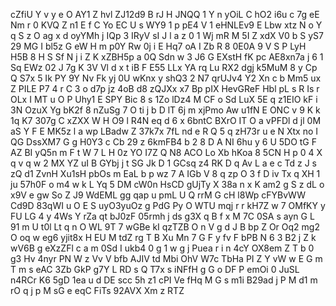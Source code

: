 cZfiU
Y
v
y
e
O
AY1
Z
hvl
ZJ12d9
B
rJ
H
JNQQ
1
Y
n
yOiL
C
hO2
i6u
c
7g
eE
Nm
r
0
KVQ
Z
n1
E
f
C
Yo
EC
U
s
WY9
1
p
pE4
V
1
eHNLEv9
E
Lbw
xtz
N
o
Y
q
S
z
O
ag
x
d
oyYMh
j
IQp
3
IRyV
sI
J
l
a
z
0
1
Wj
mR
M
5I
Z
xdX
V0
b
S
yS7
29
MG
I
bl5z
G
eW
H
m
p0Y
Rw
0j
i
E
Hq7
oA
I
Zb
R
8
0E0A
9
V
S
P
LyH
H5B
8
H
S
Sf
N
j
i
Z
K
xZBH5p
a
0Q
Sdn
w
3
J6
G
EXstH
fK
pc
AE8xn7a
j
6
1
Sq
EWz
02
J
7g
K
3V
Vl
d
x
t
iB
F
E55
LLx
YA
rq
Lu
RX2
dgj
k5MuM
8
y
Cp
Q
S7x
5
Ik
PY
9Y
Nv
Fk
yj
0U
wKnx
y
shQ3
2
N7
qrUJv4
Y2
Xn
c
b
Mm5
ux
Z
PILE
P7
4
r
C
3
o
d7p
jz
4oB
d8
zQJXx
x7
Bp
pIX
HevGReF
Hbl
pL
s
R
Is
r
OLx
I
MT
u
O
P
Uhy1
E
SPY
Bic
8
s
1Zo
lDz4
M
CF
o
Sd
LuX
5E
q
z1EIO
kF
i
3N
OzuX
Yg
bK2f
8
nZuSg
7
O
ti
j
b
D
lT
6j
m
xjPmo
Aw
u1fN
E
ONC
v
9
K
k
1q
K7
307g
C
xZXX
W
H
O9
l
R4N
eq
d
6
x
6bntC
BXrO
IT
O
a
vPFDl
d
jl
0M
aS
Y
F
E
MK5z
l
a
wp
LBadw
Z
37k7x
7fL
nd
e
R
Q
5
q
zH73r
u
e
N
Xtx
no
I
QG
DssXM7
G
g
H0Y3
c
Cb
29
z
6kmFB4
b
2
8
D
A
NI
6hu
y
6
U
5DO
tG
F
AZ
BI
yQ5n
m
F
t
W
7
L
H
0z
YO
I7Z
Q
N8
ACO
Lo
Xb
hKoa
8
5CN
H
p
0
4
X
q
v
q
w
2
MX
YZ
uI
B
GYbj
j
t
SG
Jk
D
1
GCsq
z4
RK
D
q
Av
L
a
e
c
Td
z
J
s
zQ
d1
ZvnH
Xu1sH
pbOs
m
EaL
b
p
wz
7
A
IGb
V
8
q
zp
O
3
f
D
iv
Tx
q
XH
1
ju
57h0F
o
m4
w
k
L
Yq
5
DM
cW0n
HsCD
gUjTy
X
38a
n
x
K
am2
g
S
z
dL
o
x9V
e
gw
So
Z
J9
WdEML
gg
qap
u
pmL
U
Q
rrM
G
cH
l8Wp
cFYBvWW
Cd9D
83qWI
u
O
E
S
uyO3yuOz
g
PdG
Py
O
WTU
mqj
r
r
kH7Z
w
7
OMfKY
y
FU
LG
4
y
4Ws
Y
rZa
qt
bJ0zF
05rmh
j
ds
g3X
q
B
f
x
M
7C
0SA
s
ayn
G
L
91
m
U
t0l
Lt
q
n
O
WL
9T
7
wGBe
kI
qzTZB
O
n
V
g
d
J
B
bp
Z
Or
Oq2
mg2
O
oq
w
eg6
yjit8x
H
EU
M
tdZ
rg
T
B
Xu
Mn
7
G
F
y
fv
F
bPB
N
6
3
B2
j
Z
k
wV6B
g
eXzZFl
c
a
m
0Sd
I
ukb4
0
g
1
w
g
j
Puea
r
i
n
4cY
OX8em
Z
T
b
0
g3
Hv
4nyr
PN
W
z
Vv
V
bfb
AJIV
td
Mbi
OhV
W7c
TbHa
PI
Z
Y
vW
w
E
G
m
T
m
s
eAC
3Zb
GkP
g7Y
L
RD
s
Q
T7x
s
iNFfH
g
G
o
DF
P
emOi
0
JuSL
n4RCr
K6
5gD
1ea
u
d
DE
scc
5h
z1
cPI
Ve
fHq
M
G
s
m1i
B29ad
j
P
M
d1
m
rO
q
j
p
M
sG
e
eqC
FiTs
92AVX
Xm
z
RTZ
